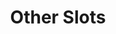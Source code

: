 ---
parent: Slots
grand_parent: Browse Organization
title: Other Slots
has_children: true
nav_order: 5
layout: default
---